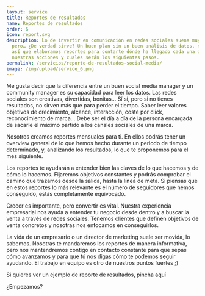 ```yaml
---
layout: service
title: Reportes de resultados
name: Reportes de resultados
order: 6
icon: report.svg
description: Lo de invertir en comunicación en redes sociales suena muy bonito
  pero… ¿De verdad sirve? Un buen plan sin un buen análisis de datos, no sirve,
  así que elaboramos reportes para contarte dónde ha llegado cada una de
  nuestras acciones y cuales serán los siguientes pasos.
permalink: /servicios/reporte-de-resultados-social-media/
image: /img/upload/service_6.png
---
```

Me gusta decir que la diferencia entre un buen social media manager y un community manager es su capacidad para leer los datos. Las redes sociales son creativas, divertidas, bonitas… Sí sí, pero si no tienes resultados, no sirven más que para perder el tiempo. Saber leer valores objetivos de crecimiento, alcance, interacción, coste por click, reconocimiento de marca… Debe ser el día a día de la persona encargada de sacarle el máximo partido a los canales sociales de una marca.

Nosotros creamos reportes mensuales para ti. En ellos podrás tener un overview general de lo que hemos hecho durante un periodo de tiempo determinado, y, analizando los resultados, lo que te proponemos para el mes siguiente.

Los reportes te ayudarán a entender bien las claves de lo que hacemos y de cómo lo hacemos. Fijaremos objetivos constantes y podrás comprobar el camino que trazamos desde la salida, hasta la línea de meta. Si piensas que en estos reportes lo más relevante es el número de seguidores que hemos conseguido, estás completamente equivocado.

Crecer es importante, pero convertir es vital. Nuestra experiencia empresarial nos ayuda a entender tu negocio desde dentro y a buscar la venta a través de redes sociales. Tenemos clientes que definen objetivos de venta concretos y nosotras nos enfocamos en conseguirlos.

La vida de un empresario o un director de marketing suele ser movida, lo sabemos. Nosotras te mandaremos los reportes de manera informativa, pero nos mantendremos contigo en contacto constante para que sepas cómo avanzamos y para que tú nos digas cómo te podemos seguir ayudando. El trabajo en equipo es otro de nuestros puntos fuertes ;)

Si quieres ver un ejemplo de reporte de resultados, pincha aquí

¿Empezamos?